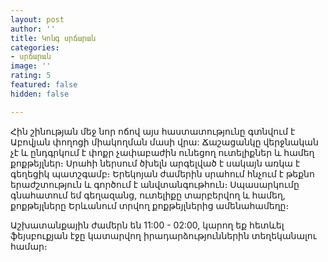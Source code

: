 ```yaml
---
layout: post
author: ''
title: Կոնգ սրճարան
categories:
- սրճարան
image: ''
rating: 5
featured: false
hidden: false

---
```

Հին շինության մեջ նոր ոճով այս հաստատությունը գտնվում է Աբովյան փողոցի միակողման մասի վրա: Ճաշացանկը վերջնական չէ և ընդգրկում է փոքր չափաբաժին ունեցող ուտելիքներ և համեղ քոքթեյլներ։ Սրահի ներսում ծխելն արգելված է սակայն առկա է գեղեցիկ պատշգամբ։ Երեկոյան ժամերին սրահում հնչում է թեքնո երաժշտություն և գործում է անվտանգութհուն։ Սպասարկումը գնահատում եմ գեղազանց, ուտելիքը տարբերվող և համեղ, քոքթեյլները Երևանում տրվող քոքթեյլներից ամենահամեղը։

Աշխատանքային ժամերն են 11:00 - 02:00, կարող եք հետևել ֆեյսբուքյան էջը կատարվող իրադարձություններին տեղեկանալու համար։